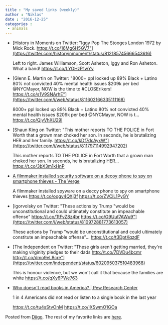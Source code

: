 ```yaml
---
title : "My saved links (weekly)"
author : "Niklas"
date : "2016-12-25"
categories : 
 - animals
---
```


- [History in Moments on Twitter: "Iggy Pop The Stooges London 1972 by Mick Rock. https://t.co/16Mg6H5GV7"](https://twitter.com/historyinmoment/status/812185745666543616)
    
    Left to right. James Williamson, Scott Asheton, Iggy and Ron Asheton. What a band! https://t.co/LYOHzP1wYv
    
- [Glenn E. Martin on Twitter: "8000+ ppl locked up 89% Black + Latino 80% not convicted 40% mental health issues $209k per bed @NYCMayor, NOW is the time to #CLOSErikers! https://t.co/s1V9SNArhE"](https://twitter.com/i/web/status/811602166335111168)
    
    8000+ ppl locked up 89% Black + Latino 80% not convicted 40% mental health issues $209k per bed @NYCMayor, NOW is t… https://t.co/QjvVhXU29l
    
- [Shaun King on Twitter: "This mother reports TO THE POLICE in Fort Worth that a grown man choked her son. In seconds, he is brutalizing HER and her family. https://t.co/kDf7dcAyxW"](https://twitter.com/i/web/status/811797114992947202)
    
    This mother reports TO THE POLICE in Fort Worth that a grown man choked her son. In seconds, he is brutalizing HER… https://t.co/3bX3m1kHnP
    
- [A filmmaker installed security software on a decoy phone to spy on smartphone thieves - The Verge](http://www.theverge.com/2016/12/19/14006448/dutch-film-student-gets-phone-stolen-spies-on-thief?utm_campaign=theverge&utm_content=chorus&utm_medium=social&utm_source=twitter)
    
    A filmmaker installed spyware on a decoy phone to spy on smartphone thieves https://t.co/oogv4QXj3f https://t.co/ZVCiL1PyGY
    
- [igorvolsky on Twitter: "These actions by Trump "would be unconstitutional and could ultimately constitute an impeachable offense" https://t.co/TtFvZ8z4br https://t.co/G9Uuf7AWu9"](https://twitter.com/i/web/status/810972881773613057)
    
    These actions by Trump "would be unconstitutional and could ultimately constitute an impeachable offense"… https://t.co/t3DptKqzdF
    
- [The Independent on Twitter: "These girls aren't getting married, they're making virginity pledges to their dads http://t.co/7DVDu4bcmr http://t.co/dmo9eL8cre"](https://twitter.com/independent/status/602095037510483968)
    
    This is honour violence, but we won't call it that because the families are white https://t.co/qXy6PWe763
    
- [Who doesn't read books in America? | Pew Research Center](http://www.pewresearch.org/fact-tank/2016/11/23/who-doesnt-read-books-in-america/)
    
    1 in 4 Americans did not read or listen to a single book in the last year
    
    https://t.co/tu4sStvOnM https://t.co/IXSwmO1GOa
    

Posted from [Diigo](https://www.diigo.com). The rest of my favorite links are [here](https://www.diigo.com/user/npivic).
